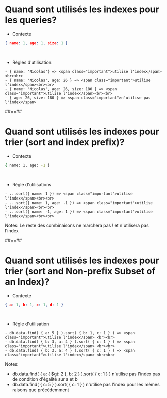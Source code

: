 <!-- .slide: class="with-code"-->
# Quand sont utilisés les indexes pour les queries?
- Contexte
<!-- .element: class="bold" -->
```json
{ name: 1, age: 1, size: 1 }
```
<br>

- Règles d'utilisation:
<!-- .element: class="bold" -->
    - { name: 'Nicolas'} => <span class="important">utilise l'index</span><br><br>
    - { name: 'Nicolas', age: 26 } => <span class="important">utilise l'index</span><br><br>
    - { name: 'Nicolas', age: 26, size: 180 } => <span class="important">utilise l'index</span><br><br>
    - { age: 26, size: 180 } => <span class="important">n'utilise pas l'index</span>


##==##

<!-- .slide: class="with-code inconsolata"-->
# Quand sont utilisés les indexes pour trier (sort and index prefix)?
- Contexte
<!-- .element: class="bold" -->
```bash
{ name: 1, age: -1 }
```
<br>

- Règle d'utilisations
<!-- .element: class="bold" -->
    - ...sort({ name: 1 }) => <span class="important">utilise l'index</span><br><br>
    - ...sort({ name: 1, age: -1 }) => <span class="important">utilise l'index</span><br><br>
    - ...sort({ name: -1, age: 1 }) => <span class="important">utilise l'index</span><br><br>

Notes: Le reste des combinaisons ne marchera pas ! et n'utilisera pas l'index

##==##

<!-- .slide: class="with-code inconsolata"-->
# Quand sont utilisés les indexes pour trier (sort and Non-prefix Subset of an Index)?
- Contexte
<!-- .element: class="bold" -->
```json
{ a: 1, b: 1, c: 1, d: 1 }
```
<br>

- Règle d'utilisation
<!-- .element: class="bold" -->
    - db.data.find( { a: 5 } ).sort( { b: 1, c: 1 } ) => <span class="important">utilise l'index</span> <br><br>
    - db.data.find( { b: 3, a: 4 } ).sort( { c: 1 } ) => <span class="important">utilise l'index</span> <br><br>
    - db.data.find( { b: 3, a: 4 } ).sort( { c: 1 } ) => <span class="important">utilise l'index</span> <br><br>

Notes: 
- db.data.find( { a: { $gt: 2 }, b: 2 } ).sort( { c: 1 } ) n'utilise pas l'index pas de condition d'égalité sur a et b
- db.data.find( { c: 5 } ).sort( { c: 1 } )  n'utilise pas l'index pour les mêmes raisons que précédemment


